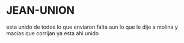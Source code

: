 # JEAN-UNION
esta unido de todos lo que enviaron falta aun lo que le dije a molina y macias que corrijan ya esta ahi unido
